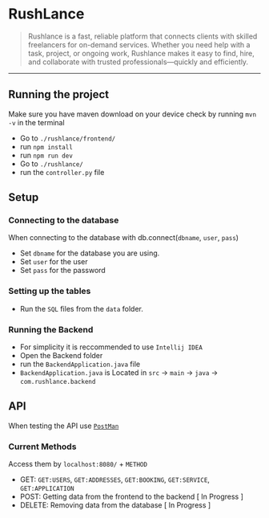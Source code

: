 # RushLance

> Rushlance is a fast, reliable platform that connects clients with skilled freelancers for on-demand services. Whether you need help with a task, project, or ongoing work, Rushlance makes it easy to find, hire, and collaborate with trusted professionals—quickly and efficiently.

---

## Running the project
Make sure you have maven download on your device check by running `mvn -v` in the terminal

- Go to `./rushlance/frontend/`
- run `npm install`
- run `npm run dev`
- Go to `./rushlance/`
- run the `controller.py` file 

## Setup

### Connecting to the database
When connecting to the database with db.connect(`dbname`, `user`, `pass`)

- Set `dbname` for the database you are using. 
- Set `user` for the user 
- Set `pass` for the password

### Setting up the tables

- Run the `SQL` files from the `data` folder.

### Running the Backend
- For simplicity it is reccommended to use `Intellij IDEA`
- Open the Backend folder
- run the `BackendApplication.java` file
- `BackendApplication.java` is Located in `src` -> `main` -> `java` -> `com.rushlance.backend`

## API
When testing the API use [`PostMan`](https://www.postman.com/)

### Current Methods
Access them by `localhost:8080/` + `METHOD`
- GET: `GET:USERS`, `GET:ADDRESSES`, `GET:BOOKING`, `GET:SERVICE`, `GET:APPLICATION`
- POST: Getting data from the frontend to the backend [ In Progress ]
- DELETE: Removing data from the database [ In Progress ]
